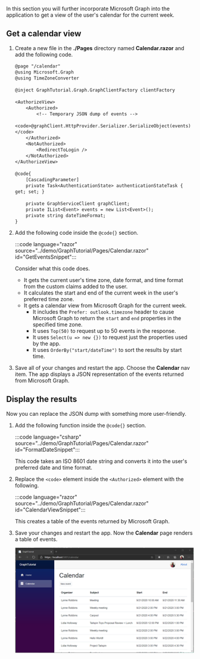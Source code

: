 <!-- markdownlint-disable MD002 MD041 -->

In this section you will further incorporate Microsoft Graph into the application to get a view of the user's calendar for the current week.

## Get a calendar view

1. Create a new file in the **./Pages** directory named **Calendar.razor** and add the following code.

    ```razor
    @page "/calendar"
    @using Microsoft.Graph
    @using TimeZoneConverter

    @inject GraphTutorial.Graph.GraphClientFactory clientFactory

    <AuthorizeView>
        <Authorized>
            <!-- Temporary JSON dump of events -->
            <code>@graphClient.HttpProvider.Serializer.SerializeObject(events)</code>
        </Authorized>
        <NotAuthorized>
            <RedirectToLogin />
        </NotAuthorized>
    </AuthorizeView>

    @code{
        [CascadingParameter]
        private Task<AuthenticationState> authenticationStateTask { get; set; }

        private GraphServiceClient graphClient;
        private IList<Event> events = new List<Event>();
        private string dateTimeFormat;
    }
    ```

1. Add the following code inside the `@code{}` section.

    :::code language="razor" source="../demo/GraphTutorial/Pages/Calendar.razor" id="GetEventsSnippet":::

    Consider what this code does.

    - It gets the current user's time zone, date format, and time format from the custom claims added to the user.
    - It calculates the start and end of the current week in the user's preferred time zone.
    - It gets a calendar view from Microsoft Graph for the current week.
        - It includes the `Prefer: outlook.timezone` header to cause Microsoft Graph to return the `start` and `end` properties in the specified time zone.
        - It uses `Top(50)` to request up to 50 events in the response.
        - It uses `Select(u => new {})` to request just the properties used by the app.
        - It uses `OrderBy("start/dateTime")` to sort the results by start time.

1. Save all of your changes and restart the app. Choose the **Calendar** nav item. The app displays a JSON representation of the events returned from Microsoft Graph.

## Display the results

Now you can replace the JSON dump with something more user-friendly.

1. Add the following function inside the `@code{}` section.

    :::code language="csharp" source="../demo/GraphTutorial/Pages/Calendar.razor" id="FormatDateSnippet":::

    This code takes an ISO 8601 date string and converts it into the user's preferred date and time format.

1. Replace the `<code>` element inside the `<Authorized>` element with the following.

    :::code language="razor" source="../demo/GraphTutorial/Pages/Calendar.razor" id="CalendarViewSnippet":::

    This creates a table of the events returned by Microsoft Graph.

1. Save your changes and restart the app. Now the **Calendar** page renders a table of events.

    ![A screenshot of the app showing a table of events](images/calendar-view.png)
